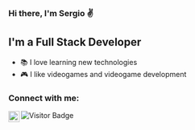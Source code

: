 ### Hi there, I'm Sergio ✌

## I'm a Full Stack Developer
- 📚 I love learning new technologies
- 🎮 I like videogames and videogame development

### Connect with me:
[<img align="left" alt="Sergio Muñoz | LinkedIn" width="22px" src="https://cdn.jsdelivr.net/npm/simple-icons@v3/icons/linkedin.svg" />][linkedin]

![Visitor Badge](https://visitor-badge.laobi.icu/badge?page_id=serujin.serujin)

[linkedin]: https://www.linkedin.com/in/smunozli
